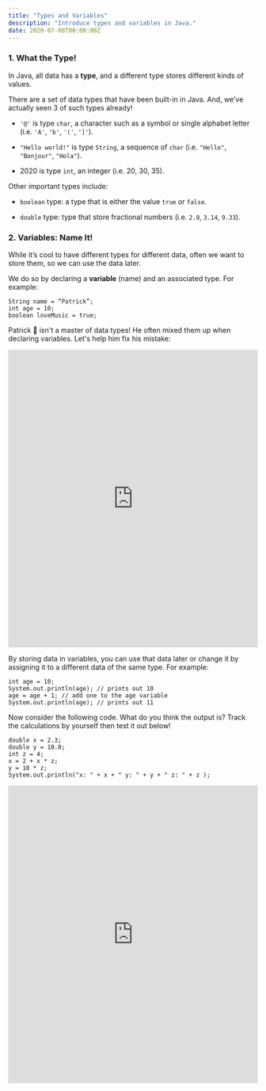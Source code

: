```yaml
---
title: "Types and Variables"
description: "Introduce types and variables in Java."
date: 2020-07-08T00:00:00Z
---
```


### 1. What the Type! 

In Java, all data has a <b>type</b>, and a different type stores different kinds of values. 

There are a set of data types that have been built-in in Java. And, we’ve actually seen 3 of such types already!

- `'@'` is type `char`, a character such as a symbol or single alphabet letter (i.e. `'A'`, `'b'`, `'('`, `']'`). 

- `"Hello world!"` is type `String`, a sequence of `char` (i.e. `"Hello"`, `"Bonjour"`, `"Hola"`).

- 2020 is type `int`, an integer (i.e. 20, 30, 35).

Other important types include:

- `boolean` type: a type that is either the value `true` or `false`.

- `double` type: type that store fractional numbers (i.e. `2.0`, `3.14`, `9.33`).

### 2. Variables: Name It!
While it’s cool to have different types for different data, often we want to store them, so we can use the data later. 

We do so by declaring a <b>variable</b> (name) and an associated type. For example:
```
String name = “Patrick”;
int age = 10;
boolean loveMusic = true;
```
Patrick 🐥 isn't a master of data types! He often mixed them up when declaring variables. Let's help him fix his mistake:
<iframe height="600px" width="100%" src="https://repl.it/@nuevofoundation/DataType?lite=true#Main.java" scrolling="no" frameborder="no" allowtransparency="true" allowfullscreen="true" sandbox="allow-forms allow-pointer-lock allow-popups allow-same-origin allow-scripts allow-modals"></iframe>

By storing data in variables, you can use that data later or change it by assigning it to a different data of the same type. For example:

```
int age = 10;
System.out.println(age); // prints out 10
age = age + 1; // add one to the age variable
System.out.println(age); // prints out 11
```
Now consider the following code. What do you think the output is? Track the calculations by yourself then test it out below!

```
double x = 2.3;
double y = 10.0;
int z = 4;
x = 2 + x * z;
y = 10 * z;
System.out.println("x: " + x + " y: " + y + " z: " + z );
```
<iframe height="600px" width="100%" src="https://repl.it/@nuevofoundation/Variable?lite=true#Main.java" scrolling="no" frameborder="no" allowtransparency="true" allowfullscreen="true" sandbox="allow-forms allow-pointer-lock allow-popups allow-same-origin allow-scripts allow-modals"></iframe>